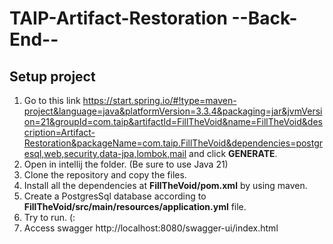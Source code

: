 # TAIP-Artifact-Restoration --Back-End--

## Setup project


1. Go to this link https://start.spring.io/#!type=maven-project&language=java&platformVersion=3.3.4&packaging=jar&jvmVersion=21&groupId=com.taip&artifactId=FillTheVoid&name=FillTheVoid&description=Artifact-Restoration&packageName=com.taip.FillTheVoid&dependencies=postgresql,web,security,data-jpa,lombok,mail and click **GENERATE**.
2. Open in intellij the folder. (Be sure to use Java 21)
3. Clone the repository and copy the files.
4. Install all the dependencies at **FillTheVoid/pom.xml** by using maven.
5. Create a PostgresSql database according to **FillTheVoid/src/main/resources/application.yml** file.
6. Try to run. (:
7. Access swagger http://localhost:8080/swagger-ui/index.html
